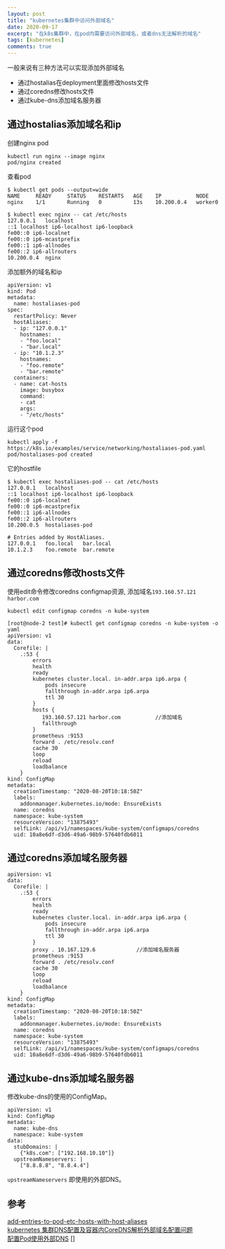 ```yaml
---
layout: post
title: "kubernetes集群中访问外部域名"
date: 2020-09-17
excerpt: "在k8s集群中，在pod内需要访问外部域名，或者dns无法解析的域名"
tags: [kubernetes]
comments: true
---
```


一般来说有三种方法可以实现添加外部域名
* 通过hostalias在deployment里面修改hosts文件
* 通过coredns修改hosts文件
* 通过kube-dns添加域名服务器
## 通过hostalias添加域名和ip
创建nginx pod
```
kubectl run nginx --image nginx
pod/nginx created
```
查看pod
```
$ kubectl get pods --output=wide
NAME     READY     STATUS    RESTARTS   AGE    IP           NODE
nginx    1/1       Running   0          13s    10.200.0.4   worker0

$ kubectl exec nginx -- cat /etc/hosts
127.0.0.1	localhost
::1	localhost ip6-localhost ip6-loopback
fe00::0	ip6-localnet
fe00::0	ip6-mcastprefix
fe00::1	ip6-allnodes
fe00::2	ip6-allrouters
10.200.0.4	nginx
```
添加额外的域名和ip
```
apiVersion: v1
kind: Pod
metadata:
  name: hostaliases-pod
spec:
  restartPolicy: Never
  hostAliases:
  - ip: "127.0.0.1"
    hostnames:
    - "foo.local"
    - "bar.local"
  - ip: "10.1.2.3"
    hostnames:
    - "foo.remote"
    - "bar.remote"
  containers:
  - name: cat-hosts
    image: busybox
    command:
    - cat
    args:
    - "/etc/hosts"
```
运行这个pod
```
kubectl apply -f https://k8s.io/examples/service/networking/hostaliases-pod.yaml
pod/hostaliases-pod created
```
它的hostfile
```
$ kubectl exec hostaliases-pod -- cat /etc/hosts
127.0.0.1	localhost
::1	localhost ip6-localhost ip6-loopback
fe00::0	ip6-localnet
fe00::0	ip6-mcastprefix
fe00::1	ip6-allnodes
fe00::2	ip6-allrouters
10.200.0.5	hostaliases-pod

# Entries added by HostAliases.
127.0.0.1	foo.local	bar.local
10.1.2.3	foo.remote	bar.remote
```

## 通过coredns修改hosts文件
使用edit命令修改coredns configmap资源, 添加域名`193.160.57.121 harbor.com`
```
kubectl edit configmap coredns -n kube-system
```
```
[root@node-2 test]# kubectl get configmap coredns -n kube-system -o yaml
apiVersion: v1
data:
  Corefile: |
    .:53 {
        errors
        health
        ready
        kubernetes cluster.local. in-addr.arpa ip6.arpa {
            pods insecure
            fallthrough in-addr.arpa ip6.arpa
            ttl 30
        }
        hosts {
           193.160.57.121 harbor.com           //添加域名
           fallthrough
        }
        prometheus :9153
        forward . /etc/resolv.conf
        cache 30
        loop
        reload
        loadbalance
    }
kind: ConfigMap
metadata:
  creationTimestamp: "2020-08-20T10:18:50Z"
  labels:
    addonmanager.kubernetes.io/mode: EnsureExists
  name: coredns
  namespace: kube-system
  resourceVersion: "13875493"
  selfLink: /api/v1/namespaces/kube-system/configmaps/coredns
  uid: 10a8e6df-d3d6-49a6-98b9-57640fdb6011
```
## 通过coredns添加域名服务器
```
apiVersion: v1
data:
  Corefile: |
    .:53 {
        errors
        health
        ready
        kubernetes cluster.local. in-addr.arpa ip6.arpa {
            pods insecure
            fallthrough in-addr.arpa ip6.arpa
            ttl 30
        }
        proxy . 10.167.129.6             //添加域名服务器
        prometheus :9153
        forward . /etc/resolv.conf
        cache 30
        loop
        reload
        loadbalance
    }
kind: ConfigMap
metadata:
  creationTimestamp: "2020-08-20T10:18:50Z"
  labels:
    addonmanager.kubernetes.io/mode: EnsureExists
  name: coredns
  namespace: kube-system
  resourceVersion: "13875493"
  selfLink: /api/v1/namespaces/kube-system/configmaps/coredns
  uid: 10a8e6df-d3d6-49a6-98b9-57640fdb6011

```

## 通过kube-dns添加域名服务器
修改kube-dns的使用的ConfigMap。
```
apiVersion: v1
kind: ConfigMap
metadata:
  name: kube-dns
  namespace: kube-system
data:
  stubDomains: |
    {"k8s.com": ["192.168.10.10"]}
  upstreamNameservers: |
    ["8.8.8.8", "8.8.4.4"]
```
`upstreamNameservers` 即使用的外部DNS。

## 参考
[add-entries-to-pod-etc-hosts-with-host-aliases](https://kubernetes.io/docs/concepts/services-networking/add-entries-to-pod-etc-hosts-with-host-aliases/)  
[kubernetes 集群DNS配置及容器内CoreDNS解析外部域名配置问题](https://www.cnblogs.com/lbjstill/p/13298826.html)  
[配置Pod使用外部DNS](https://jimmysong.io/kubernetes-handbook/appendix/tricks.html)
[]

